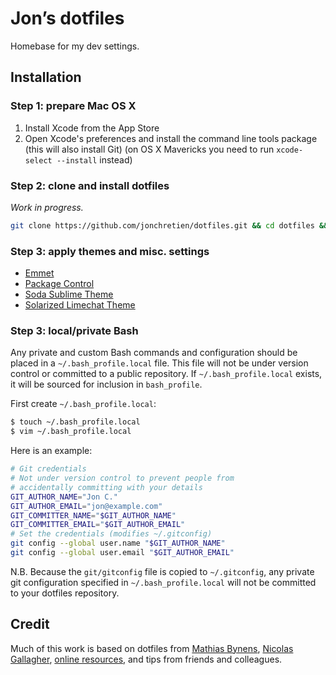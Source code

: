 # Jon’s dotfiles

Homebase for my dev settings.

## Installation

### Step 1: prepare Mac OS X

1. Install Xcode from the App Store
2. Open Xcode's preferences and install the command line tools package (this will also install Git) (on OS X Mavericks you need to run `xcode-select --install` instead)

### Step 2: clone and install dotfiles

*Work in progress.*

```bash
git clone https://github.com/jonchretien/dotfiles.git && cd dotfiles && ./bootstrap.sh
```
### Step 3: apply themes and misc. settings

* [Emmet](http://emmet.io/download/)
* [Package Control](http://wbond.net/sublime_packages/package_control/installation)
* [Soda Sublime Theme](https://github.com/buymeasoda/soda-theme/)
* [Solarized Limechat Theme](https://github.com/paulcpederson/solarized-limechat)

### Step 3: local/private Bash

Any private and custom Bash commands and configuration should be placed in a
`~/.bash_profile.local` file. This file will not be under version control or
committed to a public repository. If `~/.bash_profile.local` exists, it will be
sourced for inclusion in `bash_profile`.

First create `~/.bash_profile.local`:

```bash
$ touch ~/.bash_profile.local
$ vim ~/.bash_profile.local
```
Here is an example:

```bash
# Git credentials
# Not under version control to prevent people from
# accidentally committing with your details
GIT_AUTHOR_NAME="Jon C."
GIT_AUTHOR_EMAIL="jon@example.com"
GIT_COMMITTER_NAME="$GIT_AUTHOR_NAME"
GIT_COMMITTER_EMAIL="$GIT_AUTHOR_EMAIL"
# Set the credentials (modifies ~/.gitconfig)
git config --global user.name "$GIT_AUTHOR_NAME"
git config --global user.email "$GIT_AUTHOR_EMAIL"
```

N.B. Because the `git/gitconfig` file is copied to `~/.gitconfig`, any private
git configuration specified in `~/.bash_profile.local` will not be committed to
your dotfiles repository.

## Credit

Much of this work is based on dotfiles from [Mathias Bynens](https://github.com/mathiasbynens/dotfiles), [Nicolas Gallagher](https://github.com/necolas/dotfiles), [online resources](http://dotfiles.github.io), and tips from friends and colleagues.